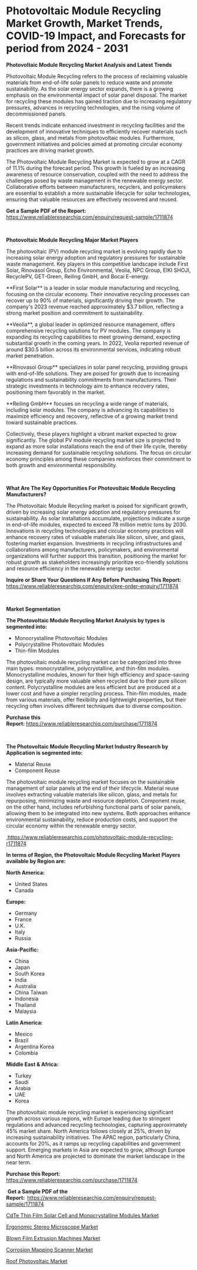 <p><h1>Photovoltaic Module Recycling Market Growth, Market Trends, COVID-19 Impact, and Forecasts for period from 2024 - 2031</h1></p><p><strong>Photovoltaic Module Recycling Market Analysis and Latest Trends</strong></p>
<p><p>Photovoltaic Module Recycling refers to the process of reclaiming valuable materials from end-of-life solar panels to reduce waste and promote sustainability. As the solar energy sector expands, there is a growing emphasis on the environmental impact of solar panel disposal. The market for recycling these modules has gained traction due to increasing regulatory pressures, advances in recycling technologies, and the rising volume of decommissioned panels.</p><p>Recent trends indicate enhanced investment in recycling facilities and the development of innovative techniques to efficiently recover materials such as silicon, glass, and metals from photovoltaic modules. Furthermore, government initiatives and policies aimed at promoting circular economy practices are driving market growth. </p><p>The Photovoltaic Module Recycling Market is expected to grow at a CAGR of 11.1% during the forecast period. This growth is fueled by an increasing awareness of resource conservation, coupled with the need to address the challenges posed by waste management in the renewable energy sector. Collaborative efforts between manufacturers, recyclers, and policymakers are essential to establish a more sustainable lifecycle for solar technologies, ensuring that valuable resources are effectively recovered and reused.</p></p>
<p><strong>Get a Sample PDF of the Report:&nbsp;</strong> <a href="https://www.reliableresearchiq.com/enquiry/request-sample/1711874?utm_campaign=1087&utm_medium=2&utm_source=Github&utm_content=ia&utm_term=22102024&utm_id=photovoltaic-module-recycling">https://www.reliableresearchiq.com/enquiry/request-sample/1711874</a></p>
<p>&nbsp;</p>
<p><strong>Photovoltaic Module Recycling Major Market Players</strong></p>
<p><p>The photovoltaic (PV) module recycling market is evolving rapidly due to increasing solar energy adoption and regulatory pressures for sustainable waste management. Key players in this competitive landscape include First Solar, Rinovasol Group, Echo Environmental, Veolia, NPC Group, EIKI SHOJI, RecyclePV, GET-Green, Reiling GmbH, and Bocai E-energy.</p><p>**First Solar** is a leader in solar module manufacturing and recycling, focusing on the circular economy. Their innovative recycling processes can recover up to 90% of materials, significantly driving their growth. The company's 2023 revenue reached approximately $3.7 billion, reflecting a strong market position and commitment to sustainability.</p><p>**Veolia**, a global leader in optimized resource management, offers comprehensive recycling solutions for PV modules. The company is expanding its recycling capabilities to meet growing demand, expecting substantial growth in the coming years. In 2022, Veolia reported revenue of around $30.5 billion across its environmental services, indicating robust market penetration.</p><p>**Rinovasol Group** specializes in solar panel recycling, providing groups with end-of-life solutions. They are poised for growth due to increasing regulations and sustainability commitments from manufacturers. Their strategic investments in technology aim to enhance recovery rates, positioning them favorably in the market.</p><p>**Reiling GmbH** focuses on recycling a wide range of materials, including solar modules. The company is advancing its capabilities to maximize efficiency and recovery, reflective of a growing market trend toward sustainable practices.</p><p>Collectively, these players highlight a vibrant market expected to grow significantly. The global PV module recycling market size is projected to expand as more solar installations reach the end of their life cycle, thereby increasing demand for sustainable recycling solutions. The focus on circular economy principles among these companies reinforces their commitment to both growth and environmental responsibility.</p></p>
<p>&nbsp;</p>
<p><strong>What Are The Key Opportunities For Photovoltaic Module Recycling Manufacturers?</strong></p>
<p><p>The Photovoltaic Module Recycling market is poised for significant growth, driven by increasing solar energy adoption and regulatory pressures for sustainability. As solar installations accumulate, projections indicate a surge in end-of-life modules, expected to exceed 78 million metric tons by 2030. Innovations in recycling technologies and circular economy practices will enhance recovery rates of valuable materials like silicon, silver, and glass, fostering market expansion. Investments in recycling infrastructures and collaborations among manufacturers, policymakers, and environmental organizations will further support this transition, positioning the market for robust growth as stakeholders increasingly prioritize eco-friendly solutions and resource efficiency in the renewable energy sector.</p></p>
<p><strong>Inquire or Share Your Questions If Any Before Purchasing This Report:</strong> <a href="https://www.reliableresearchiq.com/enquiry/pre-order-enquiry/1711874?utm_campaign=1087&utm_medium=2&utm_source=Github&utm_content=ia&utm_term=22102024&utm_id=photovoltaic-module-recycling">https://www.reliableresearchiq.com/enquiry/pre-order-enquiry/1711874</a></p>
<p>&nbsp;</p>
<p><strong>Market Segmentation</strong></p>
<p><strong>The Photovoltaic Module Recycling Market Analysis by types is segmented into:</strong></p>
<p><ul><li>Monocrystalline Photovoltaic Modules</li><li>Polycrystalline Photovoltaic Modules</li><li>Thin-film Modules</li></ul></p>
<p><p>The photovoltaic module recycling market can be categorized into three main types: monocrystalline, polycrystalline, and thin-film modules. Monocrystalline modules, known for their high efficiency and space-saving design, are typically more valuable when recycled due to their pure silicon content. Polycrystalline modules are less efficient but are produced at a lower cost and have a simpler recycling process. Thin-film modules, made from various materials, offer flexibility and lightweight properties, but their recycling often involves different techniques due to diverse composition.</p></p>
<p><strong>Purchase this Report:&nbsp;</strong><a href="https://www.reliableresearchiq.com/purchase/1711874?utm_campaign=1087&utm_medium=2&utm_source=Github&utm_content=ia&utm_term=22102024&utm_id=photovoltaic-module-recycling">https://www.reliableresearchiq.com/purchase/1711874</a></p>
<p>&nbsp;</p>
<p><strong>The Photovoltaic Module Recycling Market Industry Research by Application is segmented into:</strong></p>
<p><ul><li>Material Reuse</li><li>Component Reuse</li></ul></p>
<p><p>The photovoltaic module recycling market focuses on the sustainable management of solar panels at the end of their lifecycle. Material reuse involves extracting valuable materials like silicon, glass, and metals for repurposing, minimizing waste and resource depletion. Component reuse, on the other hand, includes refurbishing functional parts of solar panels, allowing them to be integrated into new systems. Both approaches enhance environmental sustainability, reduce production costs, and support the circular economy within the renewable energy sector.</p></p>
<p><a href="https://www.reliableresearchiq.com/photovoltaic-module-recycling-r1711874?utm_campaign=1087&utm_medium=2&utm_source=Github&utm_content=ia&utm_term=22102024&utm_id=photovoltaic-module-recycling">&nbsp;https://www.reliableresearchiq.com/photovoltaic-module-recycling-r1711874</a></p>
<p><strong>In terms of Region, the Photovoltaic Module Recycling Market Players available by Region are:</strong></p>
<p>
    <p> <strong> North America: </strong>
        <ul>
            <li>United States</li>
            <li>Canada</li>
        </ul>
        </p> 
    <p> <strong> Europe: </strong>
        <ul>
            <li>Germany</li>
            <li>France</li>
            <li>U.K.</li>
            <li>Italy</li>
            <li>Russia</li>
        </ul>
        </p> 
    <p> <strong> Asia-Pacific: </strong>
        <ul>
            <li>China</li>
            <li>Japan</li>
            <li>South Korea</li>
            <li>India</li>
            <li>Australia</li>
            <li>China Taiwan</li>
            <li>Indonesia</li>
            <li>Thailand</li>
            <li>Malaysia</li>
        </ul>
        </p> 
    <p> <strong> Latin America: </strong>
        <ul>
            <li>Mexico</li>
            <li>Brazil</li>
            <li>Argentina Korea</li>
            <li>Colombia</li>
        </ul>
        </p> 
    <p> <strong> Middle East & Africa: </strong>
        <ul>
            <li>Turkey</li>
            <li>Saudi</li>
            <li>Arabia</li>
            <li>UAE</li>
            <li>Korea</li>
        </ul>
    </p>
    </p>
<p><p>The photovoltaic module recycling market is experiencing significant growth across various regions, with Europe leading due to stringent regulations and advanced recycling technologies, capturing approximately 45% market share. North America follows closely at 25%, driven by increasing sustainability initiatives. The APAC region, particularly China, accounts for 20%, as it ramps up recycling capabilities and government support. Emerging markets in Asia are expected to grow, although Europe and North America are projected to dominate the market landscape in the near term.</p></p>
<p><strong>Purchase this Report: </strong><a href="https://www.reliableresearchiq.com/purchase/1711874?utm_campaign=1087&utm_medium=2&utm_source=Github&utm_content=ia&utm_term=22102024&utm_id=photovoltaic-module-recycling">https://www.reliableresearchiq.com/purchase/1711874</a></p>
<p>&nbsp;<strong>Get a Sample PDF of the Report:&nbsp;&nbsp;</strong><a href="https://www.reliableresearchiq.com/enquiry/request-sample/1711874?utm_campaign=1087&utm_medium=2&utm_source=Github&utm_content=ia&utm_term=22102024&utm_id=photovoltaic-module-recycling">https://www.reliableresearchiq.com/enquiry/request-sample/1711874</a></p>
<p><strong></strong></p>
<p><p><a href="https://github.com/wydramppetrox/Market-Research-Report-List-1/blob/main/cdte-thin-film-solar-cell-and-monocrystalline-modules-market.md?utm_campaign=1087&utm_medium=2&utm_source=Github&utm_content=ia&utm_term=22102024&utm_id=photovoltaic-module-recycling">CdTe Thin Film Solar Cell and Monocrystalline Modules Market</a></p><p><a href="https://issuu.com/reportprime-2/docs/ergonomic-stereo-microscope-market-_acf5204af821cd?utm_campaign=1087&utm_medium=2&utm_source=Github&utm_content=ia&utm_term=22102024&utm_id=photovoltaic-module-recycling">Ergonomic Stereo Microscope Market</a></p><p><a href="https://www.linkedin.com/pulse/global-blown-film-extrusion-machines-market-size-trends-mxcye?utm_campaign=1087&utm_medium=2&utm_source=Github&utm_content=ia&utm_term=22102024&utm_id=photovoltaic-module-recycling">Blown Film Extrusion Machines Market</a></p><p><a href="https://issuu.com/reportprime-2/docs/corrosion-mapping-scanner-market-si_668d5b693ada60?utm_campaign=1087&utm_medium=2&utm_source=Github&utm_content=ia&utm_term=22102024&utm_id=photovoltaic-module-recycling">Corrosion Mapping Scanner Market</a></p><p><a href="https://github.com/vitacbq/Market-Research-Report-List-1/blob/main/roof-photovoltaic-market.md?utm_campaign=1087&utm_medium=2&utm_source=Github&utm_content=ia&utm_term=22102024&utm_id=photovoltaic-module-recycling">Roof Photovoltaic Market</a></p></p>